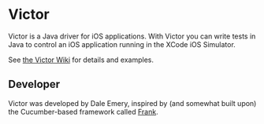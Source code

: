 # Victor

Victor is a Java driver for iOS applications.
With Victor you can write tests in Java to control an iOS application running in the XCode iOS Simulator.

See [the Victor Wiki](https://github.com/dhemery/victor/wiki) for details and examples.

## Developer

Victor was developed by Dale Emery,
inspired by (and somewhat built upon)
the Cucumber-based framework called
[Frank](https://github.com/moredip/Frank).

